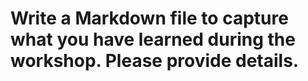# Write a Markdown file to capture what you have learned during the workshop. Please provide details.
